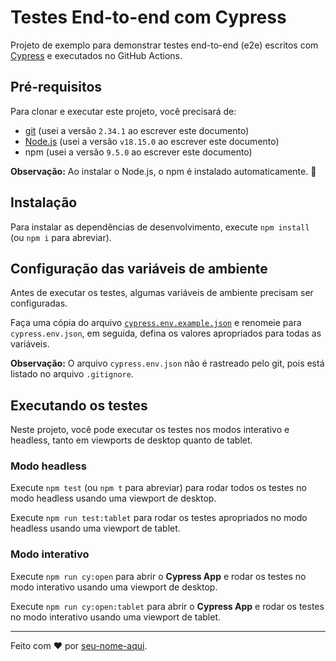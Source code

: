 # Testes End-to-end com Cypress

Projeto de exemplo para demonstrar testes end-to-end (e2e) escritos com [Cypress](https://cypress.io) e executados no GitHub Actions.

## Pré-requisitos

Para clonar e executar este projeto, você precisará de:

- [git](https://git-scm.com/downloads) (usei a versão `2.34.1` ao escrever este documento)
- [Node.js](https://nodejs.org/en/) (usei a versão `v18.15.0` ao escrever este documento)
- npm (usei a versão `9.5.0` ao escrever este documento)

**Observação:** Ao instalar o Node.js, o npm é instalado automaticamente. 🚀

## Instalação

Para instalar as dependências de desenvolvimento, execute `npm install` (ou `npm i` para abreviar).

## Configuração das variáveis de ambiente

Antes de executar os testes, algumas variáveis de ambiente precisam ser configuradas.

Faça uma cópia do arquivo [`cypress.env.example.json`](./cypress.env.example.json) e renomeie para `cypress.env.json`, em seguida, defina os valores apropriados para todas as variáveis.

**Observação:** O arquivo `cypress.env.json` não é rastreado pelo git, pois está listado no arquivo `.gitignore`.

## Executando os testes

Neste projeto, você pode executar os testes nos modos interativo e headless, tanto em viewports de desktop quanto de tablet.

### Modo headless

Execute `npm test` (ou `npm t` para abreviar) para rodar todos os testes no modo headless usando uma viewport de desktop.

Execute `npm run test:tablet` para rodar os testes apropriados no modo headless usando uma viewport de tablet.

### Modo interativo

Execute `npm run cy:open` para abrir o __Cypress App__ e rodar os testes no modo interativo usando uma viewport de desktop.

Execute `npm run cy:open:tablet` para abrir o __Cypress App__ e rodar os testes no modo interativo usando uma viewport de tablet.

---

Feito com ❤️ por [seu-nome-aqui](https://www.linkedin.com/in/maxwell-kimura/).

